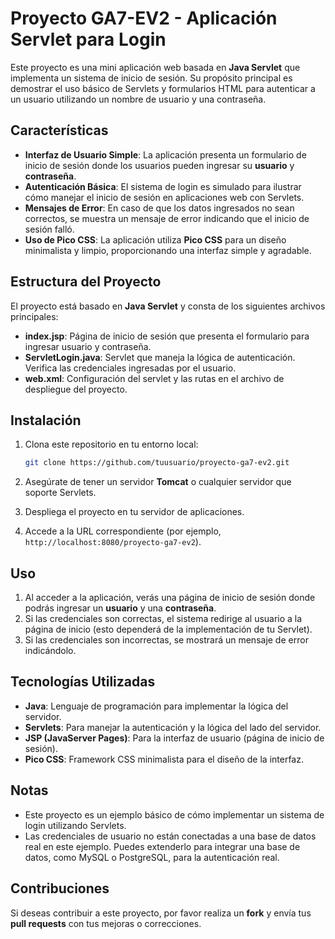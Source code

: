 # Proyecto GA7-EV2 - Aplicación Servlet para Login

Este proyecto es una mini aplicación web basada en **Java Servlet** que implementa un sistema de inicio de sesión. Su propósito principal es demostrar el uso básico de Servlets y formularios HTML para autenticar a un usuario utilizando un nombre de usuario y una contraseña.

## Características

- **Interfaz de Usuario Simple**: La aplicación presenta un formulario de inicio de sesión donde los usuarios pueden ingresar su **usuario** y **contraseña**.
- **Autenticación Básica**: El sistema de login es simulado para ilustrar cómo manejar el inicio de sesión en aplicaciones web con Servlets.
- **Mensajes de Error**: En caso de que los datos ingresados no sean correctos, se muestra un mensaje de error indicando que el inicio de sesión falló.
- **Uso de Pico CSS**: La aplicación utiliza **Pico CSS** para un diseño minimalista y limpio, proporcionando una interfaz simple y agradable.

## Estructura del Proyecto

El proyecto está basado en **Java Servlet** y consta de los siguientes archivos principales:

- **index.jsp**: Página de inicio de sesión que presenta el formulario para ingresar usuario y contraseña.
- **ServletLogin.java**: Servlet que maneja la lógica de autenticación. Verifica las credenciales ingresadas por el usuario.
- **web.xml**: Configuración del servlet y las rutas en el archivo de despliegue del proyecto.

## Instalación

1. Clona este repositorio en tu entorno local:
    ```bash
    git clone https://github.com/tuusuario/proyecto-ga7-ev2.git
    ```

2. Asegúrate de tener un servidor **Tomcat** o cualquier servidor que soporte Servlets.
   
3. Despliega el proyecto en tu servidor de aplicaciones.

4. Accede a la URL correspondiente (por ejemplo, `http://localhost:8080/proyecto-ga7-ev2`).

## Uso

1. Al acceder a la aplicación, verás una página de inicio de sesión donde podrás ingresar un **usuario** y una **contraseña**.
2. Si las credenciales son correctas, el sistema redirige al usuario a la página de inicio (esto dependerá de la implementación de tu Servlet).
3. Si las credenciales son incorrectas, se mostrará un mensaje de error indicándolo.

## Tecnologías Utilizadas

- **Java**: Lenguaje de programación para implementar la lógica del servidor.
- **Servlets**: Para manejar la autenticación y la lógica del lado del servidor.
- **JSP (JavaServer Pages)**: Para la interfaz de usuario (página de inicio de sesión).
- **Pico CSS**: Framework CSS minimalista para el diseño de la interfaz.

## Notas

- Este proyecto es un ejemplo básico de cómo implementar un sistema de login utilizando Servlets.
- Las credenciales de usuario no están conectadas a una base de datos real en este ejemplo. Puedes extenderlo para integrar una base de datos, como MySQL o PostgreSQL, para la autenticación real.

## Contribuciones

Si deseas contribuir a este proyecto, por favor realiza un **fork** y envía tus **pull requests** con tus mejoras o correcciones.
